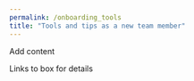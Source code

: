 ```yaml
---
permalink: /onboarding_tools
title: "Tools and tips as a new team member"
---
```


Add content

Links to box for details